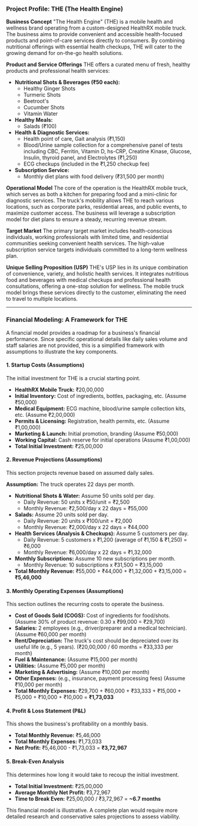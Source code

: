 ### **Project Profile: THE (The Health Engine)**

**Business Concept**
"The Health Engine" (THE) is a mobile health and wellness brand operating from a custom-designed HealthRX mobile truck. The business aims to provide convenient and accessible health-focused products and point-of-care services directly to consumers. By combining nutritional offerings with essential health checkups, THE will cater to the growing demand for on-the-go health solutions.

**Product and Service Offerings**
THE offers a curated menu of fresh, healthy products and professional health services:

* **Nutritional Shots & Beverages (₹50 each):**
    * Healthy Ginger Shots
    * Turmeric Shots
    * Beetroot's
    * Cucumber Shots
    * Vitamin Water
* **Healthy Meals:**
    * Salads (₹100)
* **Health & Diagnostic Services:**
    * Health point of care, Gait analysis (₹1,150)
    * Blood/Urine sample collection for a comprehensive panel of tests including CBC, Ferritin, Vitamin D, hs-CRP, Creatine Kinase, Glucose, Insulin, thyroid panel, and Electrolytes (₹1,250)
    * ECG checkups (included in the ₹1,250 checkup fee)
* **Subscription Service:**
    * Monthly diet plans with food delivery (₹31,500 per month)

**Operational Model**
The core of the operation is the HealthRX mobile truck, which serves as both a kitchen for preparing food and a mini-clinic for diagnostic services. The truck's mobility allows THE to reach various locations, such as corporate parks, residential areas, and public events, to maximize customer access. The business will leverage a subscription model for diet plans to ensure a steady, recurring revenue stream.

**Target Market**
The primary target market includes health-conscious individuals, working professionals with limited time, and residential communities seeking convenient health services. The high-value subscription service targets individuals committed to a long-term wellness plan.

**Unique Selling Proposition (USP)**
THE's USP lies in its unique combination of convenience, variety, and holistic health services. It integrates nutritious food and beverages with medical checkups and professional health consultations, offering a one-stop solution for wellness. The mobile truck model brings these services directly to the customer, eliminating the need to travel to multiple locations.

***

### **Financial Modeling: A Framework for THE**

A financial model provides a roadmap for a business's financial performance. Since specific operational details like daily sales volume and staff salaries are not provided, this is a simplified framework with assumptions to illustrate the key components.

#### **1. Startup Costs (Assumptions)**

The initial investment for THE is a crucial starting point.

* **HealthRX Mobile Truck:** ₹20,00,000
* **Initial Inventory:** Cost of ingredients, bottles, packaging, etc. (Assume ₹50,000)
* **Medical Equipment:** ECG machine, blood/urine sample collection kits, etc. (Assume ₹2,00,000)
* **Permits & Licensing:** Registration, health permits, etc. (Assume ₹1,00,000)
* **Marketing & Launch:** Initial promotion, branding (Assume ₹50,000)
* **Working Capital:** Cash reserve for initial operations (Assume ₹1,00,000)
* **Total Initial Investment:** ₹25,00,000

#### **2. Revenue Projections (Assumptions)**

This section projects revenue based on assumed daily sales.

**Assumption:** The truck operates 22 days per month.

* **Nutritional Shots & Water:** Assume 50 units sold per day.
    * Daily Revenue: 50 units x ₹50/unit = ₹2,500
    * Monthly Revenue: ₹2,500/day x 22 days = ₹55,000
* **Salads:** Assume 20 units sold per day.
    * Daily Revenue: 20 units x ₹100/unit = ₹2,000
    * Monthly Revenue: ₹2,000/day x 22 days = ₹44,000
* **Health Services (Analysis & Checkups):** Assume 5 customers per day.
    * Daily Revenue: 5 customers x ₹1,200 (average of ₹1,150 & ₹1,250) = ₹6,000
    * Monthly Revenue: ₹6,000/day x 22 days = ₹1,32,000
* **Monthly Subscriptions:** Assume 10 new subscriptions per month.
    * Monthly Revenue: 10 subscriptions x ₹31,500 = ₹3,15,000
* **Total Monthly Revenue:** ₹55,000 + ₹44,000 + ₹1,32,000 + ₹3,15,000 = **₹5,46,000**

#### **3. Monthly Operating Expenses (Assumptions)**

This section outlines the recurring costs to operate the business.

* **Cost of Goods Sold (COGS):** Cost of ingredients for food/shots. (Assume 30% of product revenue: 0.30 x ₹99,000 = ₹29,700)
* **Salaries:** 2 employees (e.g., driver/preparer and a medical technician). (Assume ₹60,000 per month)
* **Rent/Depreciation:** The truck's cost should be depreciated over its useful life (e.g., 5 years). (₹20,00,000 / 60 months = ₹33,333 per month)
* **Fuel & Maintenance:** (Assume ₹15,000 per month)
* **Utilities:** (Assume ₹5,000 per month)
* **Marketing & Advertising:** (Assume ₹10,000 per month)
* **Other Expenses:** (e.g., insurance, payment processing fees) (Assume ₹10,000 per month)
* **Total Monthly Expenses:** ₹29,700 + ₹60,000 + ₹33,333 + ₹15,000 + ₹5,000 + ₹10,000 + ₹10,000 = **₹1,73,033**

#### **4. Profit & Loss Statement (P&L)**

This shows the business's profitability on a monthly basis.

* **Total Monthly Revenue:** ₹5,46,000
* **Total Monthly Expenses:** ₹1,73,033
* **Net Profit:** ₹5,46,000 - ₹1,73,033 = **₹3,72,967**

#### **5. Break-Even Analysis**

This determines how long it would take to recoup the initial investment.

* **Total Initial Investment:** ₹25,00,000
* **Average Monthly Net Profit:** ₹3,72,967
* **Time to Break Even:** ₹25,00,000 / ₹3,72,967 = **~6.7 months**

This financial model is illustrative. A complete plan would require more detailed research and conservative sales projections to assess viability.
